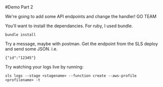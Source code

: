 #Demo Part 2

We're going to add some API endpoints and change the handler! GO TEAM

You'll want to install the dependancies. For ruby, I used bundle. 

`bundle install`

Try a message, maybe with postman. Get the endpoint from the SLS deploy and send some JSON. i.e.

`{"id":"12345"}`

Try watching your logs live by running:

`sls logs --stage <stagename> --function create --aws-profile <profilename> -t`
